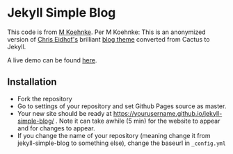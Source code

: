 # Jekyll Simple Blog

This code is from [M Koehnke](http://mkoehnke.github.io).  Per M Koehnke: This is an anonymized version of [Chris Eidhof's](http://github.com/chriseidhof) brilliant [blog theme](http://github.com/chriseidhof/chris.eidhof.nl) converted from Cactus to Jekyll.

A live demo can be found [here](http://rverse-tutorials.github.io/jekyll-simple-blog/).

## Installation
* Fork the repository
* Go to settings of your repository and set Github Pages source as master.
* Your new site should be ready at https://yourusername.github.io/jekyll-simple-blog/ . Note it can take awhile (5 min) for the website to appear and for changes to appear.
* If you change the name of your repository (meaning change it from jekyll-simple-blog to something else), change the baseurl in `_config.yml`

